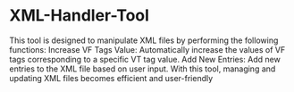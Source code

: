 # XML-Handler-Tool
This tool is designed to manipulate XML files by performing the following functions:  Increase VF Tags Value: Automatically increase the values of VF tags corresponding to a specific VT tag value. Add New Entries: Add new entries to the XML file based on user input. With this tool, managing and updating XML files becomes efficient and user-friendly
